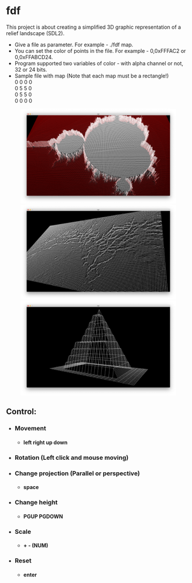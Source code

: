 # fdf
This project is about creating a simplified 3D graphic representation of a relief landscape (SDL2).

- Give a file as parameter. For example - ./fdf map.
- You can set the color of points in the file. For example - 0,0xFFFAC2 or 0,0xFFABCD24.
- Program supported two variables of color - with alpha channel or not, 32 or 24 bits.
- Sample file with map (Note that each map must be a rectangle!)\
0 0 0 0\
0 5 5 0\
0 5 5 0\
0 0 0 0

<figure>
	<img src="pic/mandelbrot.png" />
	<img src="pic/mars.png" />
	<img src="pic/pyramide.png" />
</figure>

## Control:
- ### Movement
   + #### left right up down
- ### Rotation (Left click and mouse moving)
- ### Change projection (Parallel or perspective)
   + #### space
- ### Change height
   + #### PGUP PGDOWN
- ### Scale
   + #### + - (NUM)
- ### Reset
   + #### enter
